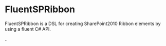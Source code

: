 FluentSPRibbon
==============

FluentSPRibbon is a DSL for creating SharePoint2010 Ribbon elements by using a fluent C# API. 

..
